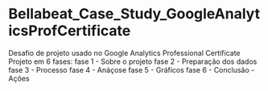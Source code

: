 # Bellabeat_Case_Study_GoogleAnalyticsProfCertificate
Desafio de projeto usado no Google Analytics Professional Certificate
Projeto em 6 fases:
fase 1 - Sobre o projeto
fase 2 - Preparação dos dados
fase 3 - Processo
fase 4 - Anáçose
fase 5 - Gráficos
fase 6 - Conclusão - Ações
